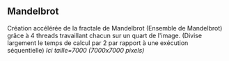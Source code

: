 ## Mandelbrot
Création accélérée de la fractale de Mandelbrot (Ensemble de Mandelbrot) grâce à 4 threads travaillant chacun sur un quart de l'image. (Divise largement le temps de calcul par 2 par rapport à une exécution séquentielle)
*Ici taille=7000 (7000x7000 pixels)*
